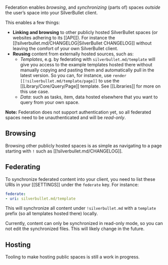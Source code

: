 Federation enables _browsing_, and _synchronizing_ (parts of) spaces _outside_ the user’s space into your SilverBullet client.

This enables a few things:

* **Linking and browsing** to other publicly hosted SilverBullet spaces (or websites adhering to its [[API]]). For instance the [[!silverbullet.md/CHANGELOG|SilverBullet CHANGELOG]] without leaving the comfort of your own SilverBullet client.
* **Reusing** content from externally hosted sources, such as:
  * _Templates_, e.g. by federating with `silverbullet.md/template` will give you access to the example templates hosted there without manually copying and pasting them and automatically pull in the latest version. So you can, for instance, use `render [[!silverbullet.md/template/page]]` to use the [[Library/Core/Query/Page]] template. See [[Libraries]] for more on this use case.
  * _Data_: such as tasks, item, data hosted elsewhere that you want to query from your own space.

**Note:** Federation does not support authentication yet, so all federated spaces need to be unauthenticated and will be _read-only_.

## Browsing
Browsing other publicly hosted spaces is as simple as navigating to a page starting with `!` such as [[!silverbullet.md/CHANGELOG]].

## Federating
To synchronize federated content into your client, you need to list these URIs in your [[SETTINGS]] under the `federate` key. For instance:

```yaml
federate:
- uri: silverbullet.md/template
```

This will synchronize all content under `!silverbullet.md` with a `template` prefix (so all templates hosted there) locally.

Currently, content can only be synchronized in read-only mode, so you can not edit the synchronized files. This will likely change in the future.

## Hosting
Tooling to make hosting public spaces is still a work in progress.